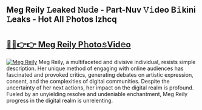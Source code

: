 ## Meg Reily 𝙻eaked 𝙽u𝚍e - Part-Nuv 𝚅𝚒deo B𝚒kini 𝙻eaks - Hot All 𝙿hotos Izhcq

# <h2><a href="http://ld2i1a0.urlbe.top/?page=Meg+Reily">🔗🔗👉👉 Meg Reily P𝚑oto𝚜Vid𝚎o</a></h2>

[![Meg Reily](https://i.imgur.com/eBuTRDB.gif)](http://ld2i1a0.urlbe.top/?page=Meg+Reily)
Meg Reily, a multifaceted and divisive individual, resists simple description. Her unique method of engaging with online audiences has fascinated and provoked critics, generating debates on artistic expression, consent, and the complexities of digital communities. Despite the uncertainty of her next actions, her impact on the digital realm is profound. Fueled by an unyielding resolve and undeniable enchantment, Meg Reily progress in the digital realm is unrelenting.
